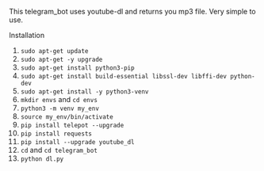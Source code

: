 This telegram_bot uses youtube-dl and returns you mp3 file.
Very simple to use.

Installation

1. `sudo apt-get update`
2. `sudo apt-get -y upgrade`
3. `sudo apt-get install python3-pip`
4. `sudo apt-get install build-essential libssl-dev libffi-dev python-dev`
5. `sudo apt-get install -y python3-venv` 
6. `mkdir envs` and `cd envs`
7. `python3 -m venv my_env`
8. `source my_env/bin/activate`
9. `pip install telepot --upgrade`
10. `pip install requests`
11. `pip install --upgrade youtube_dl`
12. `cd` and `cd telegram_bot`
13. `python dl.py`
